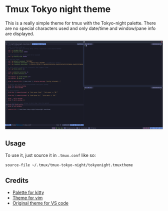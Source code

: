 # Tmux Tokyo night theme

This is a really simple theme for tmux with the Tokyo-night palette.
There are no special characters used and only date/time and window/pane info are displayed.

![Screenshot](./screenshot.png)

## Usage
To use it, just source it in `.tmux.conf` like so:

```
source-file ~/.tmux/tmux-tokyo-night/tokyonight.tmuxtheme
```

## Credits

* [Palette for kitty](https://github.com/aerosol/tokyonight-kitty)
* [Theme for vim](https://github.com/ghifarit53/tokyonight-vim)
* [Original theme for VS code](https://github.com/enkia/tokyo-night-vscode-theme)
